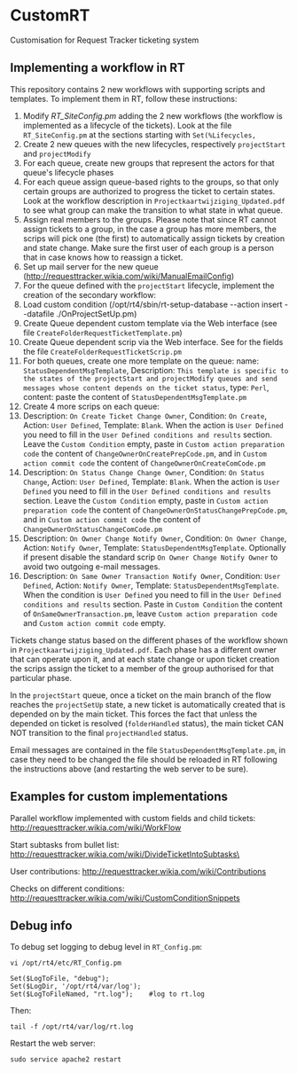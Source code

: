 # CustomRT
Customisation for Request Tracker ticketing system

## Implementing a workflow in RT

This repository contains 2 new workflows with supporting scripts and templates. To implement them in RT, follow these instructions:

1. Modify *RT_SiteConfig.pm* adding the 2 new workflows (the workflow is implemented as a lifecycle of the tickets). Look at the file `RT_SiteConfig.pm` at the sections starting with `Set(%Lifecycles,`
2. Create 2 new queues with the new lifecycles, respectively `projectStart` and `projectModify`
3. For each queue, create new groups that represent the actors for that queue's lifecycle phases
4. For each queue assign queue-based rights to the groups, so that only certain groups are authorized to progress the ticket to certain states. Look at the workflow description in `Projectkaartwijziging_Updated.pdf` to see what group can make the transition to what state in what queue.
5. Assign real members to the groups. Please note that since RT cannot assign tickets to a group, in the case a group has more members, the scrips will pick one (the first) to automatically assign tickets by creation and state change. Make sure the first user of each group is a person that in case knows how to reassign a ticket.
6. Set up mail server for the new queue (http://requesttracker.wikia.com/wiki/ManualEmailConfig)
7. For the queue defined with the `projectStart` lifecycle, implement the creation of the secondary workflow:
  1. Load custom condition (/opt/rt4/sbin/rt-setup-database --action insert --datafile ./OnProjectSetUp.pm)
  2. Create Queue dependent custom template via the Web interface (see file `CreateFolderRequestTicketTemplate.pm`)
  3. Create Queue dependent scrip via the Web interface. See for the fields the file `CreateFolderRequestTicketScrip.pm`
8. For both queues, create  one more template on the queue: name: `StatusDependentMsgTemplate`, Description: `This template is specific to the states of the projectStart and projectModify queues and send messages whose content depends on the ticket status`, type: `Perl`, content: paste the content of `StatusDependentMsgTemplate.pm`
9. Create 4 more scrips on each queue:
  1. 	Description: `On Create Ticket Change Owner`, Condition: `On Create`, Action: `User Defined`, Template: `Blank`. When the action is `User Defined` you need to fill in the `User Defined conditions and results` section. Leave the `Custom Condition` empty, paste in `Custom action preparation code` the content of `ChangeOwnerOnCreatePrepCode.pm`, and in `Custom action commit code` the content of `ChangeOwnerOnCreateComCode.pm`
  2. 	Description: `On Status Change Change Owner`, Condition: `On Status Change`, Action: `User Defined`, Template: `Blank`. When the action is `User Defined` you need to fill in the `User Defined conditions and results` section. Leave the `Custom Condition` empty, paste in `Custom action preparation code` the content of `ChangeOwnerOnStatusChangePrepCode.pm`, and in `Custom action commit code` the content of `ChangeOwnerOnStatusChangeComCode.pm`
  3. 	Description: `On Owner Change Notify Owner`, Condition: `On Owner Change`, Action: `Notify Owner`, Template: `StatusDependentMsgTemplate`. Optionally if present disable the standard scrip `On Owner Change Notify Owner` to avoid two outgoing e-mail messages.
  4. 	Description: `On Same Owner Transaction Notify Owner`, Condition: `User Defined`, Action: `Notify Owner`, Template: `StatusDependentMsgTemplate`. When the condition is `User Defined` you need to fill in the `User Defined conditions and results` section. Paste in `Custom Condition` the content of `OnSameOwnerTransaction.pm`, leave `Custom action preparation code` and `Custom action commit code` empty.

Tickets change status based on the different phases of the workflow shown in `Projectkaartwijziging_Updated.pdf`. Each phase has a different owner that can operate upon it, and at each state change or upon ticket creation the scrips assign the ticket to a member of the group authorised for that particular phase.

In the `projectStart` queue, once a ticket on the main branch of the flow reaches the `projectSetUp` state, a new ticket is automatically created that is depended on by the main ticket. This forces the fact that unless the depended on ticket is resolved (`folderHandled` status), the main ticket CAN NOT transition to the final `projectHandled` status.

Email messages are contained in the file `StatusDependentMsgTemplate.pm`, in case they need to be changed the file should be reloaded in RT following the instructions above (and restarting the web server to be sure).

## Examples for custom implementations
Parallel workflow implemented with custom fields and child tickets:
http://requesttracker.wikia.com/wiki/WorkFlow

Start subtasks from bullet list:
http://requesttracker.wikia.com/wiki/DivideTicketIntoSubtasks\

User contributions:
http://requesttracker.wikia.com/wiki/Contributions

Checks on different conditions:
http://requesttracker.wikia.com/wiki/CustomConditionSnippets

## Debug info

To debug set logging to debug level in `RT_Config.pm`:
```
vi /opt/rt4/etc/RT_Config.pm

Set($LogToFile, "debug");
Set($LogDir, '/opt/rt4/var/log');
Set($LogToFileNamed, "rt.log");    #log to rt.log
```

Then:

```
tail -f /opt/rt4/var/log/rt.log
```

Restart the web server:

```
sudo service apache2 restart
```
